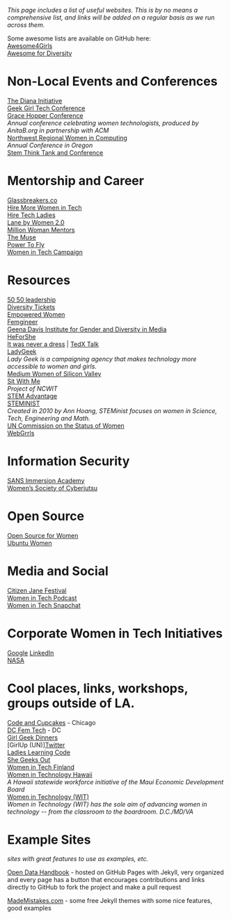 _This page includes a list of useful websites. This is by no means a comprehensive list, and links will be added on a regular basis as we run across them._

Some awesome lists are available on GitHub here:  
[Awesome4Girls](https://github.com/cristianoliveira/awesome4girls)  
[Awesome for Diversity](https://github.com/folkswhocode/awesome-diversity)


# Non-Local Events and Conferences
[The Diana Initiative](http://dianainitiative.com/2_0/)  
[Geek Girl Tech Conference](http://geekgirltechcon.com)  
[Grace Hopper Conference](http://gracehopper.org/)  
_Annual conference celebrating women technologists, produced by AnitaB.org in partnership with ACM_  
[Northwest Regional Women in Computing](http://nwrwic.org/)  
_Annual Conference in Oregon_  
[Stem Think Tank and Conference](http://stemefg.org/index.php/think-tank-and-conference)  


# Mentorship and Career
[Glassbreakers.co](www.glassbreakers.co)  
[Hire More Women in Tech](https://www.hiremorewomenintech.com/)  
[Hire Tech Ladies](https://www.hiretechladies.com/)    
[Lane by Women 2.0](https://lane.women2.com/)  
[Million Woman Mentors](www.millionwomanmentors.com)  
[The Muse](https://www.themuse.com/)  
[Power To Fly](https://powertofly.com/)  
[Women in Tech Campaign](http://www.womenintechcampaign.com/)


# Resources
[50 50 leadership](http://www.5050leadership.org)  
[Diversity Tickets](https://diversitytickets.org/)    
[Empowered Women](https://empoweredwomen.org)  
[Femgineer](http://femgineer.com/)  
[Geena Davis Institute for Gender and Diversity in Media](http://seejane.org)  
[HeForShe](http://www.heforshe.org/en)  
[It was never a dress](http://itwasneveradress.com/) | [TedX Talk](http://tedxtalks.ted.com/video/It-Was-Never-a-Dress-The-Power)  
[LadyGeek](http://www.ladygeek.com)  
_Lady Geek is a campaigning agency that makes technology more accessible to women and girls._  
[Medium Women of Silicon Valley](https://medium.com/@WomenOfSiliconValley)  
[Sit With Me](http://sitwithme.org)  
_Project of NCWIT_  
[STEM Advantage](http://stemadvantage.org/)  
[STEMINIST](http://steminist.com)  
_Created in 2010 by Ann Hoang, STEMinist focuses on women in Science, Tech, Engineering and Math._  
[UN Commission on the Status of Women](http://www.unwomen.org/en/csw)  
[WebGrrls](https://www.webgrrls.com/)  


# Information Security  
[SANS Immersion Academy](https://www.sans.org/cybertalent/immersion-academy/womens)  
[Women’s Society of Cyberjutsu](https://womenscyberjutsu.org/)  


# Open Source
[Open Source for Women](https://www.os4w.org)   
[Ubuntu Women](http://wiki.ubuntu-women.org)  


# Media and Social
[Citizen Jane Festival](http://citizenjanefilmfestival.org/about-us/)  
[Women in Tech Podcast](http://podcast.womenintechshow.com/)  
[Women in Tech Snapchat](http://www.womenintechsnap.com/)  


# Corporate Women in Tech Initiatives
[Google](https://www.google.com/diversity/women/)
[LinkedIn](https://engineering.linkedin.com/wit)  
[NASA](https://women.nasa.gov/)  


# Cool places, links, workshops, groups outside of LA.
[Code and Cupcakes](http://codeandcupcakes.net) - Chicago  
[DC Fem Tech](www.dcfemtech.io)  - DC  
[Girl Geek Dinners](http://girlgeekdinners.com/)  
[GirlUp (UN)][Twitter](https://twitter.com/GirlUp)  
[Ladies Learning Code](http://ladieslearningcode.com)  
[She Geeks Out](http://shegeeksout.com/)  
[Women in Tech Finland](http://womenintech.fi/members/)  
[Women in Technology Hawaii](http://www.womenintech.com/about/)  
_A Hawaii statewide workforce initiative of the Maui Economic Development Board_  
[Women in Technology (WIT)](http://www.womenintechnology.org)  
_Women in Technology (WIT) has the sole aim of advancing women in technology -- from the classroom to the boardroom. D.C./MD/VA_    


# Example Sites
_sites with great features to use as examples, etc._  

[Open Data Handbook](http://opendatahandbook.org/resources) - hosted on GitHub Pages with Jekyll, very organized and every page has a button that encourages contributions and links directly to GitHub to fork the project and make a pull request  

[MadeMistakes.com](https://mademistakes.com/work/jekyll-themes/) - some free Jekyll themes with some nice features, good examples  
